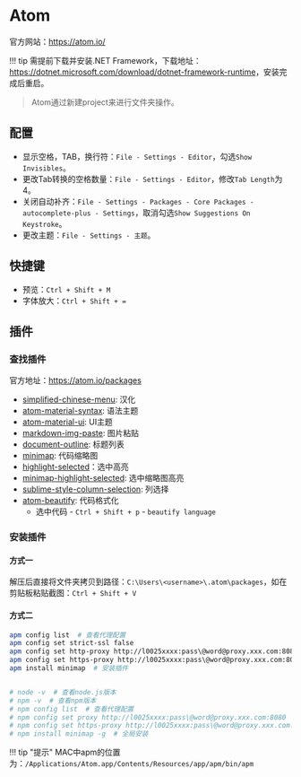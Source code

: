 # Atom

官方网站：<https://atom.io/>

!!! tip
    需提前下载并安装.NET Framework，下载地址：<https://dotnet.microsoft.com/download/dotnet-framework-runtime>，安装完成后重启。  

> Atom通过新建project来进行文件夹操作。

## 配置

- 显示空格，TAB，换行符：`File - Settings - Editor`，勾选`Show Invisibles`。  
- 更改Tab转换的空格数量：`File - Settings - Editor`，修改`Tab Length`为4。  
- 关闭自动补齐：`File - Settings - Packages - Core Packages - autocomplete-plus - Settings`，取消勾选`Show Suggestions On Keystroke`。  
- 更改主题：`File - Settings - 主题`。  

## 快捷键

- 预览：`Ctrl + Shift + M`  
- 字体放大：`Ctrl + Shift + =`  

## 插件

### 查找插件

官方地址：<https://atom.io/packages>

- [simplified-chinese-menu](https://atom.io/packages/simplified-chinese-menu): 汉化
- [atom-material-syntax](https://atom.io/themes/atom-material-syntax): 语法主题
- [atom-material-ui](https://atom.io/themes/atom-material-ui): UI主题
- [markdown-img-paste](https://atom.io/packages/markdown-img-paste): 图片粘贴
- [document-outline](https://atom.io/packages/document-outline): 标题列表
- [minimap](https://atom.io/packages/minimap): 代码缩略图
- [highlight-selected](https://atom.io/packages/highlight-selected)：选中高亮
- [minimap-highlight-selected](https://atom.io/packages/minimap-highlight-selected): 选中缩略图高亮
- [sublime-style-column-selection](https://atom.io/packages/sublime-style-column-selection): 列选择
- [atom-beautify](https://atom.io/packages/atom-beautify): 代码格式化
    - 选中代码 - `Ctrl + Shift + p` - `beautify language`

### 安装插件

#### 方式一

解压后直接将文件夹拷贝到路径：`C:\Users\<username>\.atom\packages`，如在剪贴板粘贴截图：`Ctrl + Shift + V`  

#### 方式二

```bash
apm config list  # 查看代理配置
apm config set strict-ssl false
apm config set http-proxy http://l0025xxxx:pass\@word@proxy.xxx.com:8080
apm config set https-proxy http://l0025xxxx:pass\@word@proxy.xxx.com:8080
apm install minimap  # 安装插件


# node -v  # 查看node.js版本
# npm -v  # 查看npm版本
# npm config list  # 查看代理配置
# npm config set proxy http://l0025xxxx:pass\@word@proxy.xxx.com:8080
# npm config set https-proxy http://l0025xxxx:pass\@word@proxy.xxx.com:8080
# npm install minimap -g  # 全局安装
```

!!! tip "提示"
    MAC中apm的位置为：`/Applications/Atom.app/Contents/Resources/app/apm/bin/apm`
